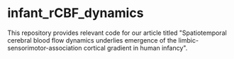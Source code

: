 # infant_rCBF_dynamics
 
This repository provides relevant code for our article titled "Spatiotemporal cerebral blood flow dynamics underlies emergence of the limbic-sensorimotor-association cortical gradient in human infancy".